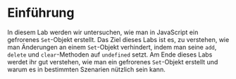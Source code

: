 # Einführung

In diesem Lab werden wir untersuchen, wie man in JavaScript ein gefrorenes `Set`-Objekt erstellt. Das Ziel dieses Labs ist es, zu verstehen, wie man Änderungen an einem `Set`-Objekt verhindert, indem man seine `add`, `delete` und `clear`-Methoden auf `undefined` setzt. Am Ende dieses Labs werdet ihr gut verstehen, wie man ein gefrorenes `Set`-Objekt erstellt und warum es in bestimmten Szenarien nützlich sein kann.
